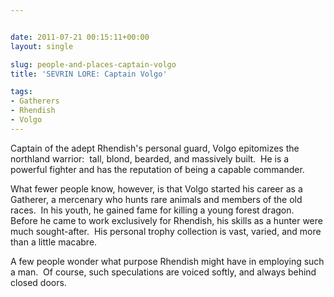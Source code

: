 ```yaml
---


date: 2011-07-21 00:15:11+00:00
layout: single

slug: people-and-places-captain-volgo
title: 'SEVRIN LORE: Captain Volgo'

tags:
- Gatherers
- Rhendish
- Volgo
---
```


Captain of the adept Rhendish's personal guard, Volgo epitomizes the northland warrior:  tall, blond, bearded, and massively built.  He is a powerful fighter and has the reputation of being a capable commander.

What fewer people know, however, is that Volgo started his career as a Gatherer, a mercenary who hunts rare animals and members of the old races.  In his youth, he gained fame for killing a young forest dragon.  Before he came to work exclusively for Rhendish, his skills as a hunter were much sought-after.  His personal trophy collection is vast, varied, and more than a little macabre.

A few people wonder what purpose Rhendish might have in employing such a man.  Of course, such speculations are voiced softly, and always behind closed doors.
